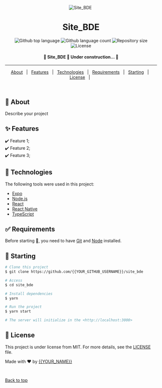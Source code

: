 <div align="center" id="top">
    <img src="./.github/app.gif" alt="Site_BDE" />&#xa0;

  <!-- <a href="https://site_bde.netlify.app">Demo</a> -->
</div>

<h1 align="center">Site_BDE</h1>

<p align="center">
    <img alt="Github top language" src="https://img.shields.io/github/languages/top/MrBartou/site_bde?color=56BEB8">
    <img alt="Github language count" src="https://img.shields.io/github/languages/count/MrBartou/site_bde?color=56BEB8">
    <img alt="Repository size" src="https://img.shields.io/github/repo-size/MrBartou/site_bde?color=56BEB8">
    <img alt="License" src="https://img.shields.io/github/license/MrBartou/site_bde?color=56BEB8">
</p>
<!-- Status -->

<h4 align="center">🚧  Site_BDE 🚀 Under construction...  🚧</h4>
<hr>

<p align="center">
    <a href="#dart-about">About</a> &#xa0; | &#xa0;
    <a href="#sparkles-features">Features</a> &#xa0; | &#xa0;
    <a href="#rocket-technologies">Technologies</a> &#xa0; | &#xa0;
    <a href="#white_check_mark-requirements">Requirements</a> &#xa0; | &#xa0;
    <a href="#checkered_flag-starting">Starting</a> &#xa0; | &#xa0;
    <a href="#memo-license">License</a> &#xa0; | &#xa0;
</p>

<br>

## :dart: About ##

Describe your project

## :sparkles: Features ##

:heavy_check_mark: Feature 1;\
:heavy_check_mark: Feature 2;\
:heavy_check_mark: Feature 3;

## :rocket: Technologies ##

The following tools were used in this project:

- [Expo](https://expo.io/)
- [Node.js](https://nodejs.org/en/)
- [React](https://pt-br.reactjs.org/)
- [React Native](https://reactnative.dev/)
- [TypeScript](https://www.typescriptlang.org/)

## :white_check_mark: Requirements ##

Before starting :checkered_flag:, you need to have [Git](https://git-scm.com) and [Node](https://nodejs.org/en/) installed.

## :checkered_flag: Starting ##

```bash
# Clone this project
$ git clone https://github.com/{{YOUR_GITHUB_USERNAME}}/site_bde

# Access
$ cd site_bde

# Install dependencies
$ yarn

# Run the project
$ yarn start

# The server will initialize in the <http://localhost:3000>
```

## :memo: License ##

This project is under license from MIT. For more details, see the [LICENSE](LICENSE.md) file.


Made with :heart: by <a href="https://github.com/{{YOUR_GITHUB_USERNAME}}" target="_blank">{{YOUR_NAME}}</a>

&#xa0;

<a href="#top">Back to top</a>
